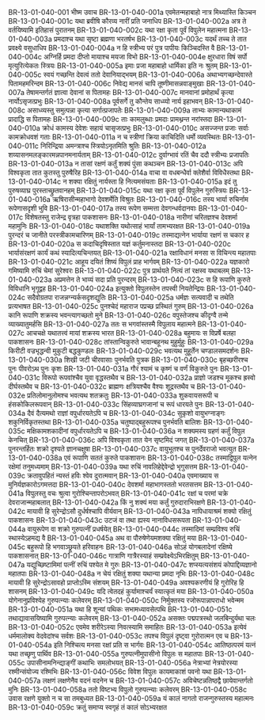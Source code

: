 BR-13-01-040-001	भीष्म उवाच
BR-13-01-040-001a	एवमेतन्महाबाहो नात्र मिथ्यास्ति किञ्चन
BR-13-01-040-001c	यथा ब्रवीषि कौरव्य नारीं प्रति जनाधिप
BR-13-01-040-002a	अत्र ते वर्तयिष्यामि इतिहासं पुरातनम्
BR-13-01-040-002c	यथा रक्षा कृता पूर्वं विपुलेन महात्मना
BR-13-01-040-003a	प्रमदाश्च यथा सृष्टा ब्रह्मणा भरतर्षभ
BR-13-01-040-003c	यदर्थं तच्च ते तात प्रवक्ष्ये वसुधाधिप
BR-13-01-040-004a	न हि स्त्रीभ्य परं पुत्र पापीयः किञ्चिदस्ति वै
BR-13-01-040-004c	अग्निर्हि प्रमदा दीप्तो मायाश्च मयजा विभो
BR-13-01-040-004e	क्षुरधारा विषं सर्पो मृत्युरित्येकतः स्त्रियः
BR-13-01-040-005a	इमाः प्रजा महाबाहो धार्मिका इति नः श्रुतम्
BR-13-01-040-005c	स्वयं गच्छन्ति देवत्वं ततो देवानियाद्भयम्
BR-13-01-040-006a	अथाभ्यगच्छन्देवास्ते पितामहमरिन्दम
BR-13-01-040-006c	निवेद्य मानसं चापि तूष्णीमासन्नवाङ्मुखाः
BR-13-01-040-007a	तेषामन्तर्गतं ज्ञात्वा देवानां स पितामहः
BR-13-01-040-007c	मानवानां प्रमोहार्थं कृत्या नार्योऽसृजत्प्रभुः
BR-13-01-040-008a	पूर्वसर्गे तु कौन्तेय साध्व्यो नार्य इहाभवन्
BR-13-01-040-008c	असाध्व्यस्तु समुत्पन्ना कृत्या सर्गात्प्रजापतेः
BR-13-01-040-009a	ताभ्यः कामान्यथाकामं प्रादाद्धि स पितामहः
BR-13-01-040-009c	ताः कामलुब्धाः प्रमदाः प्रामथ्नन्त नरांस्तदा
BR-13-01-040-010a	क्रोधं कामस्य देवेशः सहायं चासृजत्प्रभुः
BR-13-01-040-010c	असज्जन्त प्रजाः सर्वाः कामक्रोधवशं गताः
BR-13-01-040-011a	न च स्त्रीणां क्रिया काचिदिति धर्मो व्यवस्थितः
BR-13-01-040-011c	निरिन्द्रिया अमन्त्राश्च स्त्रियोऽनृतमिति श्रुतिः
BR-13-01-040-012a	शय्यासनमलङ्कारमन्नपानमनार्यताम्
BR-13-01-040-012c	दुर्वाग्भावं रतिं चैव ददौ स्त्रीभ्यः प्रजापतिः
BR-13-01-040-013a	न तासां रक्षणं कर्तुं शक्यं पुंसा कथञ्चन
BR-13-01-040-013c	अपि विश्वकृता तात कुतस्तु पुरुषैरिह
BR-13-01-040-014a	वाचा वा वधबन्धैर्वा क्लेशैर्वा विविधैस्तथा
BR-13-01-040-014c	न शक्या रक्षितुं नार्यस्ता हि नित्यमसंयताः
BR-13-01-040-015a	इदं तु पुरुषव्याघ्र पुरस्ताच्छ्रुतवानहम्
BR-13-01-040-015c	यथा रक्षा कृता पूर्वं विपुलेन गुरुस्त्रियः
BR-13-01-040-016a	ऋषिरासीन्महाभागो देवशर्मेति विश्रुतः
BR-13-01-040-016c	तस्य भार्या रुचिर्नाम रूपेणासदृशी भुवि
BR-13-01-040-017a	तस्य रूपेण सम्मत्ता देवगन्धर्वदानवाः
BR-13-01-040-017c	विशेषतस्तु राजेन्द्र वृत्रहा पाकशासनः
BR-13-01-040-018a	नारीणां चरितज्ञश्च देवशर्मा महामुनिः
BR-13-01-040-018c	यथाशक्ति यथोत्साहं भार्यां तामभ्यरक्षत
BR-13-01-040-019a	पुरन्दरं च जानीते परस्त्रीकामचारिणम्
BR-13-01-040-019c	तस्माद्यत्नेन भार्याया रक्षणं स चकार ह
BR-13-01-040-020a	स कदाचिदृषिस्तात यज्ञं कर्तुमनास्तदा
BR-13-01-040-020c	भार्यासंरक्षणं कार्यं कथं स्यादित्यचिन्तयत्
BR-13-01-040-021a	रक्षाविधानं मनसा स विचिन्त्य महातपाः
BR-13-01-040-021c	आहूय दयितं शिष्यं विपुलं प्राह भार्गवम्
BR-13-01-040-022a	यज्ञकारो गमिष्यामि रुचिं चेमां सुरेश्वरः
BR-13-01-040-022c	पुत्र प्रार्थयते नित्यं तां रक्षस्व यथाबलम्
BR-13-01-040-023a	अप्रमत्तेन ते भाव्यं सदा प्रति पुरन्दरम्
BR-13-01-040-023c	स हि रूपाणि कुरुते विविधानि भृगूद्वह
BR-13-01-040-024a	इत्युक्तो विपुलस्तेन तपस्वी नियतेन्द्रियः
BR-13-01-040-024c	सदैवोग्रतपा राजन्नग्न्यर्कसदृशद्युतिः
BR-13-01-040-025a	धर्मज्ञः सत्यवादी च तथेति प्रत्यभाषत
BR-13-01-040-025c	पुनश्चेदं महाराज पप्रच्छ प्रस्थितं गुरुम्
BR-13-01-040-026a	कानि रूपाणि शक्रस्य भवन्त्यागच्छतो मुने
BR-13-01-040-026c	वपुस्तेजश्च कीदृग्वै तन्मे व्याख्यातुमर्हसि
BR-13-01-040-027a	ततः स भगवांस्तस्मै विपुलाय महात्मने
BR-13-01-040-027c	आचचक्षे यथातत्त्वं मायां शक्रस्य भारत
BR-13-01-040-028a	बहुमायः स विप्रर्षे बलहा पाकशासनः
BR-13-01-040-028c	तांस्तान्विकुरुते भावान्बहूनथ मुहुर्मुहुः
BR-13-01-040-029a	किरीटी वज्रभृद्धन्वी मुकुटी बद्धकुण्डलः
BR-13-01-040-029c	भवत्यथ मुहूर्तेन चण्डालसमदर्शनः
BR-13-01-040-030a	शिखी जटी चीरवासाः पुनर्भवति पुत्रक
BR-13-01-040-030c	बृहच्छरीरश्च पुनः पीवरोऽथ पुनः कृशः
BR-13-01-040-031a	गौरं श्यामं च कृष्णं च वर्णं विकुरुते पुनः
BR-13-01-040-031c	विरूपो रूपवांश्चैव युवा वृद्धस्तथैव च
BR-13-01-040-032a	प्राज्ञो जडश्च मूकश्च ह्रस्वो दीर्घस्तथैव च
BR-13-01-040-032c	ब्राह्मणः क्षत्रियश्चैव वैश्यः शूद्रस्तथैव च
BR-13-01-040-032e	प्रतिलोमानुलोमश्च भवत्यथ शतक्रतुः
BR-13-01-040-033a	शुकवायसरूपी च हंसकोकिलरूपवान्
BR-13-01-040-033c	सिंहव्याघ्रगजानां च रूपं धारयते पुनः
BR-13-01-040-034a	दैवं दैत्यमथो राज्ञां वपुर्धारयतेऽपि च
BR-13-01-040-034c	सुकृशो वायुभग्नाङ्गः शकुनिर्विकृतस्तथा
BR-13-01-040-035a	चतुष्पाद्बहुरूपश्च पुनर्भवति बालिशः
BR-13-01-040-035c	मक्षिकामशकादीनां वपुर्धारयतेऽपि च
BR-13-01-040-036a	न शक्यमस्य ग्रहणं कर्तुं विपुल केनचित्
BR-13-01-040-036c	अपि विश्वकृता तात येन सृष्टमिदं जगत्
BR-13-01-040-037a	पुनरन्तर्हितः शक्रो दृश्यते ज्ञानचक्षुषा
BR-13-01-040-037c	वायुभूतश्च स पुनर्देवराजो भवत्युत
BR-13-01-040-038a	एवं रूपाणि सततं कुरुते पाकशासनः
BR-13-01-040-038c	तस्माद्विपुल यत्नेन रक्षेमां तनुमध्यमाम्
BR-13-01-040-039a	यथा रुचिं नावलिहेद्देवेन्द्रो भृगुसत्तम
BR-13-01-040-039c	क्रतावुपहितं न्यस्तं हविः श्वेव दुरात्मवान्
BR-13-01-040-040a	एवमाख्याय स मुनिर्यज्ञकारोऽगमत्तदा
BR-13-01-040-040c	देवशर्मा महाभागस्ततो भरतसत्तम
BR-13-01-040-041a	विपुलस्तु वचः श्रुत्वा गुरोश्चिन्तापरोऽभवत्
BR-13-01-040-041c	रक्षां च परमां चक्रे देवराजान्महाबलात्
BR-13-01-040-042a	किं नु शक्यं मया कर्तुं गुरुदाराभिरक्षणे
BR-13-01-040-042c	मायावी हि सुरेन्द्रोऽसौ दुर्धर्षश्चापि वीर्यवान्
BR-13-01-040-043a	नापिधायाश्रमं शक्यो रक्षितुं पाकशासनः
BR-13-01-040-043c	उटजं वा तथा ह्यस्य नानाविधसरूपता
BR-13-01-040-044a	वायुरूपेण वा शक्रो गुरुपत्नीं प्रधर्षयेत्
BR-13-01-040-044c	तस्मादिमां सम्प्रविश्य रुचिं स्थास्येऽहमद्य वै
BR-13-01-040-045a	अथ वा पौरुषेणेयमशक्या रक्षितुं मया
BR-13-01-040-045c	बहुरूपो हि भगवाञ्छ्रूयते हरिवाहनः
BR-13-01-040-046a	सोऽहं योगबलादेनां रक्षिष्ये पाकशासनात्
BR-13-01-040-046c	गात्राणि गात्रैरस्याहं सम्प्रवेक्ष्येऽभिरक्षितुम्
BR-13-01-040-047a	यद्युच्छिष्टामिमां पत्नीं रुचिं पश्येत मे गुरुः
BR-13-01-040-047c	शप्स्यत्यसंशयं कोपाद्दिव्यज्ञानो महातपाः
BR-13-01-040-048a	न चेयं रक्षितुं शक्या यथान्या प्रमदा नृभिः
BR-13-01-040-048c	मायावी हि सुरेन्द्रोऽसावहो प्राप्तोऽस्मि संशयम्
BR-13-01-040-049a	अवश्यकरणीयं हि गुरोरिह हि शासनम्
BR-13-01-040-049c	यदि त्वेतदहं कुर्यामाश्चर्यं स्यात्कृतं मया
BR-13-01-040-050a	योगेनानुप्रविश्येह गुरुपत्न्याः कलेवरम्
BR-13-01-040-050c	निर्मुक्तस्य रजोरूपान्नापराधो भवेन्मम
BR-13-01-040-051a	यथा हि शून्यां पथिकः सभामध्यावसेत्पथि
BR-13-01-040-051c	तथाद्यावासयिष्यामि गुरुपत्न्याः कलेवरम्
BR-13-01-040-052a	असक्तः पद्मपत्रस्थो जलबिन्दुर्यथा चलः
BR-13-01-040-052c	एवमेव शरीरेऽस्या निवत्स्यामि समाहितः
BR-13-01-040-053a	इत्येवं धर्ममालोक्य वेदवेदांश्च सर्वशः
BR-13-01-040-053c	तपश्च विपुलं दृष्ट्वा गुरोरात्मन एव च
BR-13-01-040-054a	इति निश्चित्य मनसा रक्षां प्रति स भार्गवः
BR-13-01-040-054c	आतिष्ठत्परमं यत्नं यथा तच्छृणु पार्थिव
BR-13-01-040-055a	गुरुपत्नीमुपासीनो विपुलः स महातपाः
BR-13-01-040-055c	उपासीनामनिन्द्याङ्गीं कथाभिः समलोभयत्
BR-13-01-040-056a	नेत्राभ्यां नेत्रयोरस्या रश्मीन्संयोज्य रश्मिभिः
BR-13-01-040-056c	विवेश विपुलः कायमाकाशं पवनो यथा
BR-13-01-040-057a	लक्षणं लक्षणेनैव वदनं वदनेन च
BR-13-01-040-057c	अविचेष्टन्नतिष्ठद्वै छायेवान्तर्गतो मुनिः
BR-13-01-040-058a	ततो विष्टभ्य विपुलो गुरुपत्न्याः कलेवरम्
BR-13-01-040-058c	उवास रक्षणे युक्तो न च सा तमबुध्यत
BR-13-01-040-059a	यं कालं नागतो राजन्गुरुस्तस्य महात्मनः
BR-13-01-040-059c	क्रतुं समाप्य स्वगृहं तं कालं सोऽभ्यरक्षत
